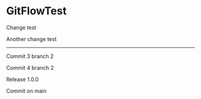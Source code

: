 # GitFlowTest

Change test

Another change test

---

Commit 3 branch 2

Commit 4 branch 2

Release 1.0.0

Commit on main
